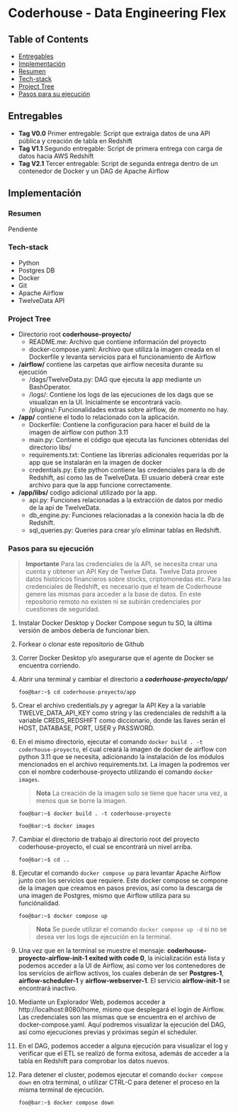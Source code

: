# Coderhouse - Data Engineering Flex

## Table of Contents  
- [Entregables](#entregables) 
- [Implementación](#implementación)  
- [Resumen](#resumen) 
- [Tech-stack](#tech-stack)
- [Project Tree](#project-tree)
- [Pasos para su ejecución](#pasos-para-su-ejecución)

## Entregables
 - **Tag V0.0** Primer entregable: Script que extraiga datos de una API pública y creación de tabla en Redshift
 - **Tag V1.1** Segundo entregable: Script de primera entrega con carga de datos hacia AWS Redshift
 - **Tag V2.1** Tercer entregable: Script de segunda entrega dentro de un contenedor de Docker y un DAG de Apache Airflow

## Implementación

### Resumen
  Pendiente

### Tech-stack
- Python
- Postgres DB
- Docker
- Git
- Apache Airflow
- TwelveData API

### Project Tree

- Directorio root **coderhouse-proyecto/**
  - README.me: Archivo que contiene información del proyecto
  - docker-compose.yaml: Archivo que utiliza la imagen creada en el Dockerfile y levanta servicios para el funcionamiento de Airflow
- **/airflow/** contiene las carpetas que airflow necesita durante su ejecución 
  - /dags/TwelveData.py: DAG que ejecuta la app mediante un BashOperator.
  - /logs/: Contiene los logs de las ejecuciones de los dags que se visualizan en la UI. Inicialmente se encontrará vacío.
  - /plugins/: Funcionalidades extras sobre airflow, de momento no hay.
- **/app/** contiene el todo lo relacionado con la aplicación.
  - Dockerfile: Contiene la configuracion para hacer el build de la imagen de airflow con puthon 3.11
  - main.py: Contiene el código que ejecuta las funciones obtenidas del directorio libs/
  - requirements.txt: Contiene las librerías adicionales requeridas por la app que se instalarán en la imagen de docker
  - credentials.py: Este python contiene las credenciales para la db de Redshift, así como las de TwelveData. El usuario deberá crear este archivo para que la app funcione correctamente.
- **/app/libs/** codigo adicional utilizado por la app.
  - api.py: Funciones relacionadas a la extracción de datos por medio de la api de TwelveData.
  - db_engine.py: Funciones relacionadas a la conexión hacia la db de Redshift.
  - sql_queries.py: Queries para crear y/o eliminar tablas en Redshift.


### Pasos para su ejecución

  > **Importante**
  > Para las credenciales de la API, se necesita crear una cuenta y obtener un API Key de Twelve Data. Twelve Data provee datos históricos financieros sobre stocks, criptomonedas etc. Para las credenciales de Redshift, es necesario que el team de Coderhouse genere las mismas para acceder a la base de datos. En este repositorio remoto no existen ni se subirán credenciales por cuestiones de seguridad.

  1. Instalar Docker Desktop y Docker Compose segun tu SO, la última versión de ambos debería de funcionar bien. 
  2. Forkear o clonar este repositorio de Github
  3. Correr Docker Desktop y/o asegurarse que el agente de Docker se encuentra corriendo. 
  4. Abrir una terminal y cambiar el directorio a  **_coderhouse-proyecto/app/_**
      ```console
      foo@bar:~$ cd coderhouse-proyecto/app
      ```
  5. Crear el archivo credentials.py y agregar la API Key a la variable TWELVE_DATA_API_KEY como string y las credenciales de redshift a la variable CREDS_REDSHIFT como diccionario, donde las llaves serán el HOST, DATABASE, PORT, USER y PASSWORD. 
  6. En el mismo directorio, ejecutar el comando `docker build . -t coderhouse-proyecto`, el cual creará la imagen de docker de airflow con python 3.11 que se necesita, adicionando la instalación de los módulos mencionados en el archivo requirements.txt. La imagen la podremos ver con el nombre coderhouse-proyecto utilizando el comando `docker images`. 
      > **Nota**
      > La creación de la imagen solo se tiene que hacer una vez, a menos que se borre la imagen. 
  
      ```console
      foo@bar:~$ docker build . -t coderhouse-proyecto
      ```
      ```console
      foo@bar:~$ docker images
      ```
  7.  Cambiar el directorio de trabajo al directorio root del proyecto coderhouse-proyecto, el cual se encontrará un nivel arriba. 
      ```console
      foo@bar:~$ cd ..
      ```
  8. Ejecutar el comando `docker compose up` para levantar Apache Airflow junto con los servicios que requiere. Este docker compose se compone de la imagen que creamos en pasos previos, así como la descarga de una imagen de Postgres, mismo que Airflow utiliza para su funciónalidad. 
      ```console
      foo@bar:~$ docker compose up
      ```
      > **Nota**
      > Se puede utilizar el comando  `docker compose up -d` si no se desea ver los logs de ejecución en la terminal. 
  9. Una vez que en la terminal se muestre el mensaje: __coderhouse-proyecto-airflow-init-1 exited with code 0__, la inicialización está lista y podemos acceder a la UI de Airflow, así como ver los contenedores de los servicios de airflow activos, los cuales deberán de ser **Postgres-1**, **airflow-scheduler-1** y **airflow-webserver-1**. El servicio **airflow-init-1** se encontrará inactivo.
  10. Mediante un Explorador Web, podemos acceder a http://localhost:8080/home, mismo que desplegará el login de Airflow. Las credenciales son las mismas que se encuentra en el archivo de docker-compose.yaml. Aquí podremos visualizar la ejecución del DAG, así como ejecuciones previas y próximas según el scheduler.
  11. En el DAG, podemos acceder a alguna ejecución para visualizar el log y verificar que el ETL se realizó de forma exitosa, además de acceder a la tabla en Redshift para comprobar los datos nuevos. 
  11. Para detener el cluster, podemos ejecutar el comando `docker compose down` en otra terminal, o utilizar CTRL-C para detener el proceso en la misma terminal de ejecución. 
      ```console
      foo@bar:~$ docker compose down
      ```
